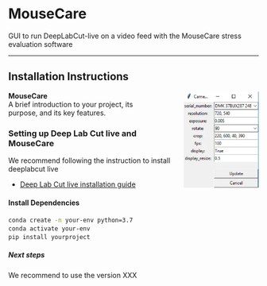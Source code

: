 # MouseCare


GUI to run DeepLabCut-live on a video feed with the MouseCare stress evaluation software

---

## Installation Instructions

<p align="left">
  <span style="display: inline-block; width: 60%;">
    <strong>MouseCare</strong>  
    <br>  
    A brief introduction to your project, its purpose, and its key features.
  </span>
  <img src="https://github.com/Nasr-SFB1315/images/blob/main/testinmage.png?raw=true" width="30%" align="right">
</p>


### Setting up Deep Lab Cut live and MouseCare

We recommend following the instruction to install deeplabcut live
- [Deep Lab Cut live installation guide](https://github.com/DeepLabCut/DeepLabCut-live-GUI?tab=readme-ov-file)

#### Install Dependencies

```bash
conda create -n your-env python=3.7
conda activate your-env
pip install yourproject
```
 
##### Next steps

We recommend to use the version XXX
